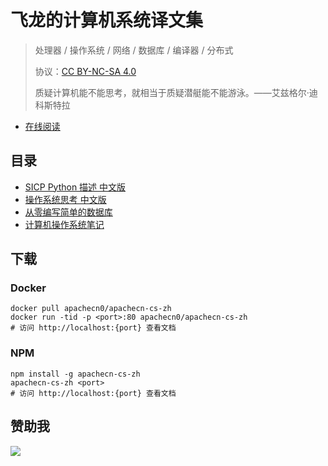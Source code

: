 # 飞龙的计算机系统译文集

> 处理器 / 操作系统 / 网络 / 数据库 / 编译器 / 分布式
> 
> 协议：[CC BY-NC-SA 4.0](http://creativecommons.org/licenses/by-nc-sa/4.0/)
> 
> 质疑计算机能不能思考，就相当于质疑潜艇能不能游泳。——艾兹格尔·迪科斯特拉

* [在线阅读](https://sys.apachecn.org)
## 目录

+   [SICP Python 描述 中文版](docs/sicp-py-zh/SUMMARY.md)
+   [操作系统思考 中文版](docs/think-os-zh/SUMMARY.md)
+   [从零编写简单的数据库](doc/simple-db-zh/SUMMARY.md)
+   [计算机操作系统笔记](docs/os-notes/SUMMARY.md)

## 下载

### Docker

```
docker pull apachecn0/apachecn-cs-zh
docker run -tid -p <port>:80 apachecn0/apachecn-cs-zh
# 访问 http://localhost:{port} 查看文档
```

### NPM

```
npm install -g apachecn-cs-zh
apachecn-cs-zh <port>
# 访问 http://localhost:{port} 查看文档
```

## 赞助我

![](https://img-blog.csdnimg.cn/20200112005920729.png)
